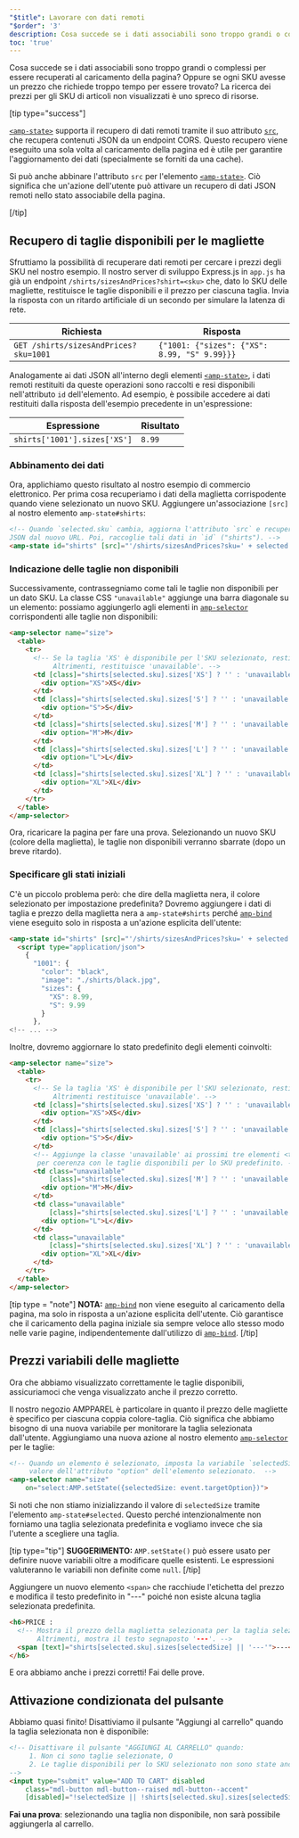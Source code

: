```yaml
---
"$title": Lavorare con dati remoti
"$order": '3'
description: Cosa succede se i dati associabili sono troppo grandi o complessi per essere recuperati al caricamento della pagina? Oppure se ogni SKU avesse un prezzo che richiede ...
toc: 'true'
---
```


Cosa succede se i dati associabili sono troppo grandi o complessi per essere recuperati al caricamento della pagina? Oppure se ogni SKU avesse un prezzo che richiede troppo tempo per essere trovato? La ricerca dei prezzi per gli SKU di articoli non visualizzati è uno spreco di risorse.

[tip type="success"]

[`<amp-state>`](../../../../documentation/components/reference/amp-bind.md#state) supporta il recupero di dati remoti tramite il suo attributo [`src`](../../../../documentation/components/reference/amp-bind.md#attributes), che recupera contenuti JSON da un endpoint CORS. Questo recupero viene eseguito una sola volta al caricamento della pagina ed è utile per garantire l'aggiornamento dei dati (specialmente se forniti da una cache).

Si può anche abbinare l'attributo `src` per l'elemento [`<amp-state>`](../../../../documentation/components/reference/amp-bind.md#state). Ciò significa che un'azione dell'utente può attivare un recupero di dati JSON remoti nello stato associabile della pagina.

[/tip]

## Recupero di taglie disponibili per le magliette

Sfruttiamo la possibilità di recuperare dati remoti per cercare i prezzi degli SKU nel nostro esempio. Il nostro server di sviluppo Express.js in `app.js` ha già un endpoint `/shirts/sizesAndPrices?shirt=<sku>` che, dato lo SKU delle magliette, restituisce le taglie disponibili e il prezzo per ciascuna taglia. Invia la risposta con un ritardo artificiale di un secondo per simulare la latenza di rete.

Richiesta | Risposta
--- | ---
`GET /shirts/sizesAndPrices?sku=1001` | `{"1001: {"sizes": {"XS": 8.99, "S" 9.99}}}`

Analogamente ai dati JSON all'interno degli elementi [`<amp-state>`](../../../../documentation/components/reference/amp-bind.md#state), i dati remoti restituiti da queste operazioni sono raccolti e resi disponibili nell'attributo `id` dell'elemento. Ad esempio, è possibile accedere ai dati restituiti dalla risposta dell'esempio precedente in un'espressione:

Espressione | Risultato
--- | ---
`shirts['1001'].sizes['XS']` | `8.99`

### Abbinamento dei dati

Ora, applichiamo questo risultato al nostro esempio di commercio elettronico. Per prima cosa recuperiamo i dati della maglietta corrispodente quando viene selezionato un nuovo SKU. Aggiungere un'associazione `[src]` al nostro elemento `amp-state#shirts`:

```html
<!-- Quando `selected.sku` cambia, aggiorna l'attributo `src` e recupera i dati
JSON dal nuovo URL. Poi, raccoglie tali dati in `id` ("shirts"). -->
<amp-state id="shirts" [src]="'/shirts/sizesAndPrices?sku=' + selected.sku">
```

### Indicazione delle taglie non disponibili

Successivamente, contrassegniamo come tali le taglie non disponibili per un dato SKU. La classe CSS `"unavailable"` aggiunge una barra diagonale su un elemento: possiamo aggiungerlo agli elementi in [`amp-selector`](../../../../documentation/components/reference/amp-selector.md) corrispondenti alle taglie non disponibili:

```html
<amp-selector name="size">
  <table>
    <tr>
      <!-- Se la taglia 'XS' è disponibile per l'SKU selezionato, restituisce una stringa vuota.
           Altrimenti, restituisce 'unavailable'. -->
      <td [class]="shirts[selected.sku].sizes['XS'] ? '' : 'unavailable'">
        <div option="XS">XS</div>
      </td>
      <td [class]="shirts[selected.sku].sizes['S'] ? '' : 'unavailable'">
        <div option="S">S</div>
      </td>
      <td [class]="shirts[selected.sku].sizes['M'] ? '' : 'unavailable'">
        <div option="M">M</div>
      </td>
      <td [class]="shirts[selected.sku].sizes['L'] ? '' : 'unavailable'">
        <div option="L">L</div>
      </td>
      <td [class]="shirts[selected.sku].sizes['XL'] ? '' : 'unavailable'">
        <div option="XL">XL</div>
      </td>
    </tr>
  </table>
</amp-selector>
```

Ora, ricaricare la pagina per fare una prova. Selezionando un nuovo SKU (colore della maglietta), le taglie non disponibili verranno sbarrate (dopo un breve ritardo).

### Specificare gli stati iniziali

C'è un piccolo problema però: che dire della maglietta nera, il colore selezionato per impostazione predefinita? Dovremo aggiungere i dati di taglia e prezzo della maglietta nera a `amp-state#shirts` perché [`amp-bind`](../../../../documentation/components/reference/amp-bind.md) viene eseguito solo in risposta a un'azione esplicita dell'utente:

```html
<amp-state id="shirts" [src]="'/shirts/sizesAndPrices?sku=' + selected.sku">
  <script type="application/json">
    {
      "1001": {
        "color": "black",
        "image": "./shirts/black.jpg",
        "sizes": {
          "XS": 8.99,
          "S": 9.99
        }
      },
<!-- ... -->
```

Inoltre, dovremo aggiornare lo stato predefinito degli elementi coinvolti:

```html
<amp-selector name="size">
  <table>
    <tr>
      <!-- Se la taglia 'XS' è disponibile per l'SKU selezionato, restituisce una stringa vuota.
           Altrimenti restituisce 'unavailable'. -->
      <td [class]="shirts[selected.sku].sizes['XS'] ? '' : 'unavailable'">
        <div option="XS">XS</div>
      </td>
      <td [class]="shirts[selected.sku].sizes['S'] ? '' : 'unavailable'">
        <div option="S">S</div>
      </td>
      <!-- Aggiunge la classe 'unavailable' ai prossimi tre elementi <td>
       per coerenza con le taglie disponibili per lo SKU predefinito. -->
      <td class="unavailable"
          [class]="shirts[selected.sku].sizes['M'] ? '' : 'unavailable'">
        <div option="M">M</div>
      </td>
      <td class="unavailable"
          [class]="shirts[selected.sku].sizes['L'] ? '' : 'unavailable'">
        <div option="L">L</div>
      </td>
      <td class="unavailable"
          [class]="shirts[selected.sku].sizes['XL'] ? '' : 'unavailable'">
        <div option="XL">XL</div>
      </td>
    </tr>
  </table>
</amp-selector>
```

[tip type = "note"] **NOTA:** [`amp-bind`](../../../../documentation/components/reference/amp-bind.md) non viene eseguito al caricamento della pagina, ma solo in risposta a un'azione esplicita dell'utente. Ciò garantisce che il caricamento della pagina iniziale sia sempre veloce allo stesso modo nelle varie pagine, indipendentemente dall'utilizzo di [`amp-bind`](../../../../documentation/components/reference/amp-bind.md). [/tip]

## Prezzi variabili delle magliette

Ora che abbiamo visualizzato correttamente le taglie disponibili, assicuriamoci che venga visualizzato anche il prezzo corretto.

Il nostro negozio AMPPAREL è particolare in quanto il prezzo delle magliette è specifico per ciascuna coppia colore-taglia. Ciò significa che abbiamo bisogno di una nuova variabile per monitorare la taglia selezionata dall'utente. Aggiungiamo una nuova azione al nostro elemento [`amp-selector`](../../../../documentation/components/reference/amp-selector.md) per le taglie:

```html
<!-- Quando un elemento è selezionato, imposta la variabile `selectedSize` al
     valore dell'attributo "option" dell'elemento selezionato.  -->
<amp-selector name="size"
    on="select:AMP.setState({selectedSize: event.targetOption})">
```

Si noti che non stiamo inizializzando il valore di `selectedSize` tramite l'elemento `amp-state#selected`. Questo perché intenzionalmente non forniamo una taglia selezionata predefinita e vogliamo invece che sia l'utente a scegliere una taglia.

[tip type="tip"] **SUGGERIMENTO:** `AMP.setState()` può essere usato per definire nuove variabili oltre a modificare quelle esistenti. Le espressioni valuteranno le variabili non definite come `null`. [/tip]

Aggiungere un nuovo elemento `<span>` che racchiude l'etichetta del prezzo e modifica il testo predefinito in "---" poiché non esiste alcuna taglia selezionata predefinita.

```html
<h6>PRICE :
  <!-- Mostra il prezzo della maglietta selezionata per la taglia selezionata se disponibile.
       Altrimenti, mostra il testo segnaposto '---'. -->
  <span [text]="shirts[selected.sku].sizes[selectedSize] || '---'">---</span>
</h6>
```

E ora abbiamo anche i prezzi corretti! Fai delle prove.

## Attivazione condizionata del pulsante

Abbiamo quasi finito! Disattiviamo il pulsante "Aggiungi al carrello" quando la taglia selezionata non è disponibile:

```html
<!-- Disattivare il pulsante "AGGIUNGI AL CARRELLO" quando:
     1. Non ci sono taglie selezionate, O
     2. Le taglie disponibili per lo SKU selezionato non sono state ancora recuperate
-->
<input type="submit" value="ADD TO CART" disabled
    class="mdl-button mdl-button--raised mdl-button--accent"
    [disabled]="!selectedSize || !shirts[selected.sku].sizes[selectedSize]">
```

**Fai una prova**: selezionando una taglia non disponibile, non sarà possibile aggiungerla al carrello.
